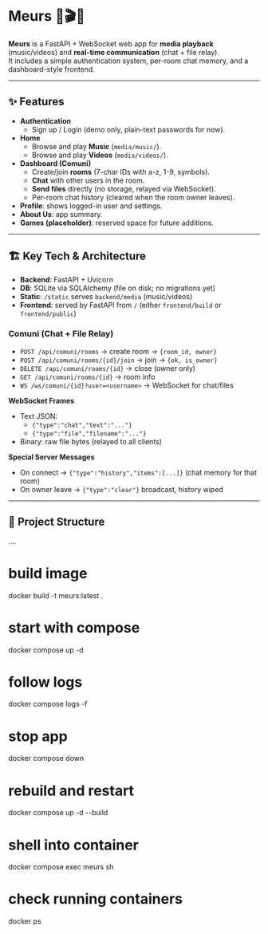 # Meurs 🎵🎬💬

**Meurs** is a FastAPI + WebSocket web app for **media playback** (music/videos) and **real-time communication** (chat + file relay).  
It includes a simple authentication system, per-room chat memory, and a dashboard-style frontend.

---

## ✨ Features

- **Authentication**
  - Sign up / Login (demo only, plain-text passwords for now).
- **Home**
  - Browse and play **Music** (`media/music/`).
  - Browse and play **Videos** (`media/videos/`).
- **Dashboard (Comuni)**
  - Create/join **rooms** (7-char IDs with a-z, 1-9, symbols).
  - **Chat** with other users in the room.
  - **Send files** directly (no storage, relayed via WebSocket).
  - Per-room chat history (cleared when the room owner leaves).
- **Profile**: shows logged-in user and settings.
- **About Us**: app summary.
- **Games (placeholder)**: reserved space for future additions.

---

## 🏗️ Key Tech & Architecture

- **Backend**: FastAPI + Uvicorn  
- **DB**: SQLite via SQLAlchemy (file on disk; no migrations yet)  
- **Static**: `/static` serves `backend/media` (music/videos)  
- **Frontend**: served by FastAPI from `/` (either `frontend/build` or `frontend/public`)  

### **Comuni (Chat + File Relay)**

- `POST /api/comuni/rooms` → create room → `{room_id, owner}`
- `POST /api/comuni/rooms/{id}/join` → join → `{ok, is_owner}`
- `DELETE /api/comuni/rooms/{id}` → close (owner only)
- `GET /api/comuni/rooms/{id}` → room info
- `WS /ws/comuni/{id}?user=<username>` → WebSocket for chat/files

**WebSocket Frames**  
- Text JSON:  
  - `{"type":"chat","text":"..."}`  
  - `{"type":"file","filename":"..."}`  
- Binary: raw file bytes (relayed to all clients)  

**Special Server Messages**  
- On connect → `{"type":"history","items":[...]}` (chat memory for that room)  
- On owner leave → `{"type":"clear"}` broadcast, history wiped  

---

## 📂 Project Structure

....

# build image
docker build -t meurs:latest .

# start with compose
docker compose up -d

# follow logs
docker compose logs -f

# stop app
docker compose down

# rebuild and restart
docker compose up -d --build

# shell into container
docker compose exec meurs sh

# check running containers
docker ps
